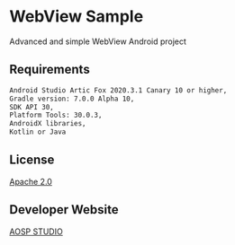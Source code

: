 # WebView Sample
Advanced and simple WebView Android project

## Requirements
```bash
Android Studio Artic Fox 2020.3.1 Canary 10 or higher,
Gradle version: 7.0.0 Alpha 10,
SDK API 30,
Platform Tools: 30.0.3,
AndroidX libraries,
Kotlin or Java
```

## License
[Apache 2.0](https://github.com/aospstudio/webview-samples/blob/main/LICENSE)

## Developer Website
[AOSP STUDIO](https://aospstudio.com)